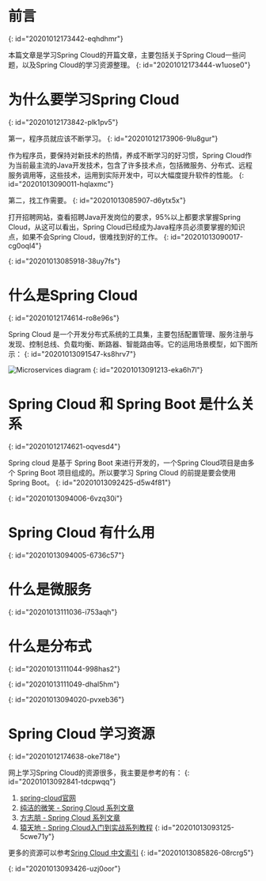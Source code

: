 # 前言
{: id="20201012173442-eqhdhmr"}

本篇文章是学习Spring Cloud的开篇文章，主要包括关于Spring Cloud一些问题，以及Spring Cloud的学习资源整理。
{: id="20201012173444-w1uose0"}

# 为什么要学习Spring Cloud
{: id="20201012173842-plk1pv5"}

第一，程序员就应该不断学习。
{: id="20201012173906-9lu8gur"}

作为程序员，要保持对新技术的热情，养成不断学习的好习惯，Spring Cloud作为当前最主流的Java开发技术，包含了许多技术点，包括微服务、分布式、远程服务调用等，这些技术，运用到实际开发中，可以大幅度提升软件的性能。
{: id="20201013090011-hqlaxmc"}

第二，找工作需要。
{: id="20201013085907-d6ytx5x"}

打开招聘网站，查看招聘Java开发岗位的要求，95%以上都要求掌握Spring Cloud，从这可以看出，Spring Cloud已经成为Java程序员必须要掌握的知识点，如果不会Spring Cloud，很难找到好的工作。
{: id="20201013090017-cg0oql4"}

{: id="20201013085918-38uy7fs"}

# 什么是Spring Cloud
{: id="20201012174614-ro8e96s"}

Spring Cloud 是一个开发分布式系统的工具集，主要包括配置管理、服务注册与发现、控制总线、负载均衡、断路器、智能路由等。它的运用场景模型，如下图所示：
{: id="20201013091547-ks8hrv7"}

![Microservices diagram](https://spring.io/images/diagram-microservices-88e01c7d34c688cb49556435c130d352.svg)
{: id="20201013091213-eka6h7l"}

# Spring Cloud 和 Spring Boot 是什么关系
{: id="20201012174621-oqvesd4"}

Spring cloud 是基于 Spring Boot 来进行开发的，一个Spring Cloud项目是由多个 Spring Boot 项目组成的。所以要学习 Spring Cloud 的前提是要会使用 Spring Boot。
{: id="20201013092425-d5w4f81"}

{: id="20201013094006-6vzq30i"}

# Spring Cloud 有什么用
{: id="20201013094005-6736c57"}

# 什么是微服务
{: id="20201013111036-i753aqh"}

# 什么是分布式
{: id="20201013111044-998has2"}

{: id="20201013111049-dhal5hm"}

{: id="20201013094020-pvxeb36"}

# Spring Cloud 学习资源
{: id="20201012174638-oke718e"}

网上学习Spring Cloud的资源很多，我主要是参考的有：
{: id="20201013092841-tdcpwqq"}

1. [spring-cloud官网](https://spring.io/projects/spring-cloud)
2. [纯洁的微笑 - Spring Cloud 系列文章](http://www.ityouknow.com/spring-cloud.html)
3. [方志朋 - Spring Cloud 系列文章](https://www.fangzhipeng.com/spring-cloud.html)
4. [猿天地 - Spring Cloud入门到实战系列教程](http://cxytiandi.com/blog/detail/17470)
{: id="20201013093125-5cwe71y"}

更多的资源可以参考[Sring Cloud 中文索引](http://springcloud.fun/)
{: id="20201013085826-08rcrg5"}

{: id="20201013093426-uzj0oor"}
